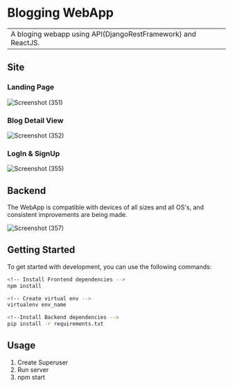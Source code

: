 # Blogging WebApp
<table>
<tr>
<td>
  A bloging webapp using API(DjangoRestFramework) and ReactJS.
</td>
</tr>
</table>

## Site

### Landing Page

![Screenshot (351)](https://user-images.githubusercontent.com/75934126/234777852-7f140bda-5812-4b45-b9b4-c6b6fb70fe5c.png)

### Blog Detail View
![Screenshot (352)](https://user-images.githubusercontent.com/75934126/234777914-3de0278c-46b3-4190-9dd3-a48450a5b1ae.png)

### LogIn & SignUp
![Screenshot (355)](https://user-images.githubusercontent.com/75934126/234777988-8ac317e7-79a0-4776-8262-38e6f324dd36.png)


## Backend
The WebApp is compatible with devices of all sizes and all OS's, and consistent improvements are being made.

![Screenshot (357)](https://user-images.githubusercontent.com/75934126/234778003-27f0fea1-92df-4cae-9f04-057963457640.png)


## Getting Started

To get started with development, you can use the following commands:

```bash
<!-- Install Frontend dependencies -->
npm install

<!-- Create virtual env -->
virtualenv env_name

<!--Install Backend dependencies -->
pip install -r requirements.txt
```

## Usage

1. Create Superuser
2. Run server
3. npm start 
